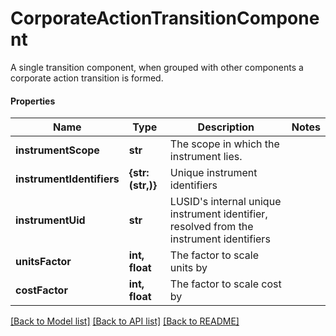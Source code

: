 # CorporateActionTransitionComponent

A single transition component, when grouped with other components a corporate action transition is formed.

#### Properties
Name | Type | Description | Notes
------------ | ------------- | ------------- | -------------
**instrumentScope** | **str** | The scope in which the instrument lies. | 
**instrumentIdentifiers** | **{str: (str,)}** | Unique instrument identifiers | 
**instrumentUid** | **str** | LUSID&#x27;s internal unique instrument identifier, resolved from the instrument identifiers | 
**unitsFactor** | **int, float** | The factor to scale units by | 
**costFactor** | **int, float** | The factor to scale cost by | 

[[Back to Model list]](../README.md#documentation-for-models) [[Back to API list]](../README.md#documentation-for-api-endpoints) [[Back to README]](../README.md)

